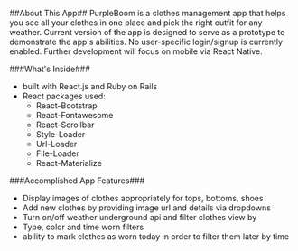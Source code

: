 ##About This App##
PurpleBoom is a clothes management app that helps you see all your clothes in one place and pick the right outfit for any weather.
Current version of the app is designed to serve as a prototype to demonstrate the app's abilities. No user-specific login/signup is currently enabled. Further development will focus on mobile via React Native.

###What's Inside###
* built with React.js and Ruby on Rails
* React packages used:
  * React-Bootstrap
  * React-Fontawesome
  * React-Scrollbar
  * Style-Loader
  * Url-Loader
  * File-Loader
  * React-Materialize

###Accomplished App Features###
* Display images of clothes appropriately for tops, bottoms, shoes
* Add new clothes by providing image url and details via dropdowns
* Turn on/off weather underground api and filter clothes view by 
* Type, color and time worn filters
* ability to mark clothes as worn today in order to filter them later by time
